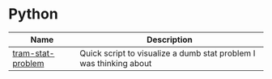 # Python

| Name                                     | Description                                                        |
| ---------------------------------------- | ------------------------------------------------------------------ |
| [tram-stat-problem](./tram-stat-problem) | Quick script to visualize a dumb stat problem I was thinking about |
